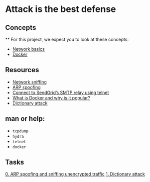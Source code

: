# Attack is the best defense

## Concepts
** For this project, we expect you to look at these concepts:
- [Network basics](https://intranet.alxswe.com/concepts/33)
- [Docker](https://intranet.alxswe.com/concepts/65)

## Resources
- [Network sniffing](https://www.lifewire.com/definition-of-sniffer-817996)
- [ARP spoofing](https://www.veracode.com/security/arp-spoofing)
- [Connect to SendGrid’s SMTP relay using telnet](https://docs.sendgrid.com/ui/account-and-settings/troubleshooting-delays-and-latency)
- [What is Docker and why is it popular?](https://www.zdnet.com/article/what-is-docker-and-why-is-it-so-darn-popular/)
- [Dictionary attack](https://en.wikipedia.org/wiki/Dictionary_attack)

## man or help:
- `tcpdump`
- `hydra`
- `telnet`
- `docker`

## Tasks
[0. ARP spoofing and sniffing unencrypted traffic](https://intranet.alxswe.com/projects/264)
[1. Dictionary attack](https://intranet.alxswe.com/projects/264)

